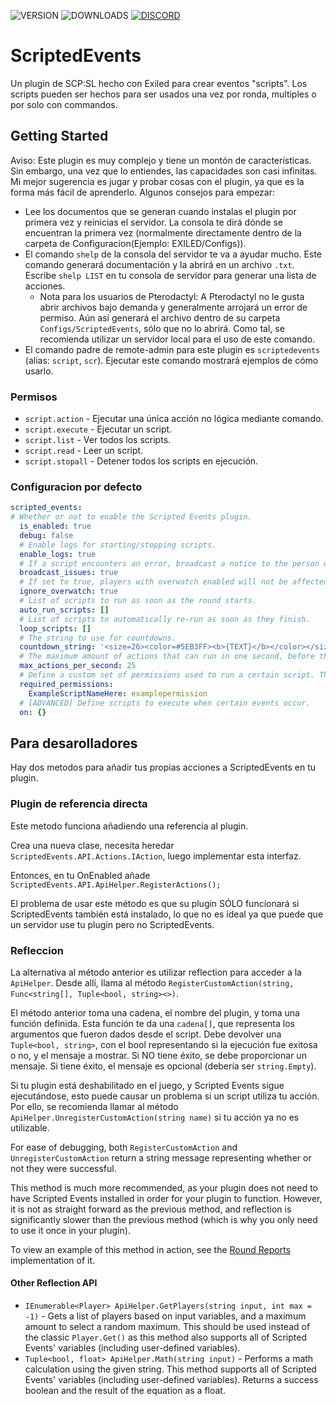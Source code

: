 ![VERSION](https://img.shields.io/github/v/release/Thundermaker300/ScriptedEvents?include_prereleases&style=for-the-badge)
![DOWNLOADS](https://img.shields.io/github/downloads/Thundermaker300/ScriptedEvents/total?style=for-the-badge)
[![DISCORD](https://img.shields.io/discord/1060274824330620979?label=Discord&style=for-the-badge)](https://discord.gg/3j54zBnbbD)


# ScriptedEvents
Un plugin de SCP:SL hecho con Exiled para crear eventos "scripts". Los scripts pueden ser hechos para ser usados una vez por ronda, multiples o por solo con commandos.

## Getting Started
Aviso: Este plugin es muy complejo y tiene un montón de características. Sin embargo, una vez que lo entiendes, las capacidades son casi infinitas. Mi mejor sugerencia es jugar y probar cosas con el plugin, ya que es la forma más fácil de aprenderlo. Algunos consejos para empezar:
* Lee los documentos que se generan cuando instalas el plugin por primera vez y reinicias el servidor. La consola te dirá dónde se encuentran la primera vez (normalmente directamente dentro de la carpeta de Configuracion(Ejemplo: EXILED/Configs)).
* El comando `shelp` de la consola del servidor te va a ayudar mucho. Este comando generará documentación y la abrirá en un archivo `.txt`. Escribe `shelp LIST` en tu consola de servidor para generar una lista de acciones.
  * Nota para los usuarios de Pterodactyl: A Pterodactyl no le gusta abrir archivos bajo demanda y generalmente arrojará un error de permiso. Aún así generará el archivo dentro de su carpeta `Configs/ScriptedEvents`, sólo que no lo abrirá. Como tal, se recomienda utilizar un servidor local para el uso de este comando.
* El comando padre de remote-admin para este plugin es `scriptedevents` (alias: `script`, `scr`). Ejecutar este comando mostrará ejemplos de cómo usarlo.

### Permisos
* `script.action` - Ejecutar una única acción no lógica mediante comando.
* `script.execute` - Ejecutar un script.
* `script.list` - Ver todos los scripts.
* `script.read` - Leer un script.
* `script.stopall` - Detener todos los scripts en ejecución.

### Configuracion por defecto
```yml
scripted_events:
# Whether or not to enable the Scripted Events plugin.
  is_enabled: true
  debug: false
  # Enable logs for starting/stopping scripts.
  enable_logs: true
  # If a script encounters an error, broadcast a notice to the person who ran the command, informing of the error. The broadcast ONLY shows to the command executor.
  broadcast_issues: true
  # If set to true, players with overwatch enabled will not be affected by any commands related to players.
  ignore_overwatch: true
  # List of scripts to run as soon as the round starts.
  auto_run_scripts: []
  # List of scripts to automatically re-run as soon as they finish.
  loop_scripts: []
  # The string to use for countdowns.
  countdown_string: '<size=26><color=#5EB3FF><b>{TEXT}</b></color></size>\n{TIME}'
  # The maximum amount of actions that can run in one second, before the script is force-stopped. Increasing this value allows for more actions to occur at the same time, but increases the risk of the server crashing (or restarting due to missed heartbeats). This maximum can be bypassed entirely by including the "!-- NOSAFETY" flag in a script.
  max_actions_per_second: 25
  # Define a custom set of permissions used to run a certain script. The provided permission will be added AFTER script.execute (eg. script.execute.examplepermission for the provided example).
  required_permissions:
    ExampleScriptNameHere: examplepermission
  # [ADVANCED] Define scripts to execute when certain events occur.
  on: {}
```

## Para desarolladores
Hay dos metodos para añadir tus propias acciones a ScriptedEvents en tu plugin.

### Plugin de referencia directa
Este metodo funciona añadiendo una referencia al plugin.

Crea una nueva clase, necesita heredar `ScriptedEvents.API.Actions.IAction`, luego implementar esta interfaz. 

Entonces, en tu OnEnabled añade `ScriptedEvents.API.ApiHelper.RegisterActions();`

El problema de usar este método es que su plugin SÓLO funcionará si ScriptedEvents también está instalado, lo que no es ideal ya que puede que un servidor use tu plugin pero no ScriptedEvents.

### Refleccion
La alternativa al método anterior es utilizar reflection para acceder a la `ApiHelper`. Desde allí, llama al método `RegisterCustomAction(string, Func<string[], Tuple<bool, string><>)`.

El método anterior toma una cadena, el nombre del plugin, y toma una función definida. Esta función te da una `cadena[]`, que representa los argumentos que fueron dados desde el script. Debe devolver una `Tuple<bool, string>`, con el bool representando si la ejecución fue exitosa o no, y el mensaje a mostrar. Si NO tiene éxito, se debe proporcionar un mensaje. Si tiene éxito, el mensaje es opcional (debería ser `string.Empty`).

Si tu plugin está deshabilitado en el juego, y Scripted Events sigue ejecutándose, esto puede causar un problema si un script utiliza tu acción. Por ello, se recomienda llamar al método `ApiHelper.UnregisterCustomAction(string name)` si tu acción ya no es utilizable.

For ease of debugging, both `RegisterCustomAction` and `UnregisterCustomAction` return a string message representing whether or not they were successful.

This method is much more recommended, as your plugin does not need to have Scripted Events installed in order for your plugin to function. However, it is not as straight forward as the previous method, and reflection is significantly slower than the previous method (which is why you only need to use it once in your plugin).

To view an example of this method in action, see the [Round Reports](https://github.com/Thundermaker300/RoundReports/blob/master/RoundReports/ScriptedEventsIntegration.cs) implementation of it.

#### Other Reflection API
* `IEnumerable<Player> ApiHelper.GetPlayers(string input, int max = -1)` - Gets a list of players based on input variables, and a maximum amount to select a random maximum. This should be used instead of the classic `Player.Get()` as this method also supports all of Scripted Events' variables (including user-defined variables).
* `Tuple<bool, float> ApiHelper.Math(string input)` - Performs a math calculation using the given string. This method supports all of Scripted Events' variables (including user-defined variables). Returns a success boolean and the result of the equation as a float.

